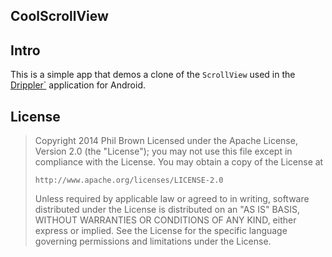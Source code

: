 CoolScrollView
----------

## Intro

This is a simple app that demos a clone of the `ScrollView` used in the [Drippler`](http://drippler.com/) application for Android.

## License

> Copyright 2014 Phil Brown
> Licensed under the Apache License, Version 2.0 (the "License");
> you may not use this file except in compliance with the License.
> You may obtain a copy of the License at
> 
>     http://www.apache.org/licenses/LICENSE-2.0
>  
> Unless required by applicable law or agreed to in writing, software
> distributed under the License is distributed on an "AS IS" BASIS,
> WITHOUT WARRANTIES OR CONDITIONS OF ANY KIND, either express or implied.
> See the License for the specific language governing permissions and
> limitations under the License.